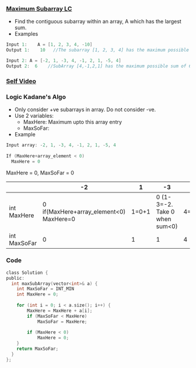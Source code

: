 ### [Maximum Subarray LC](https://leetcode.com/problems/maximum-subarray/)
- Find the contiguous subarray within an array, A which has the largest sum.
- Examples
```c++
Input 1:    A = [1, 2, 3, 4, -10]
Output 1:    10   //The subarray [1, 2, 3, 4] has the maximum possible sum of 10.

Input 2: A = [-2, 1, -3, 4, -1, 2, 1, -5, 4]
Output 2:  6    //SubArray [4,-1,2,1] has the maximum possible sum of 6.
```

### [Self Video](https://youtu.be/zXB9SQ5kqJA)

### Logic Kadane's Algo
- Only consider +ve subarrays in array. Do not consider -ve.
- Use 2 variables:
  - MaxHere: Maximum upto this array entry
  - MaxSoFar: 
- Example
```c++
Input array: -2, 1, -3, 4, -1, 2, 1, -5, 4
        
If (MaxHere+array_element < 0)
  MaxHere = 0
```

MaxHere = 0, MaxSoFar = 0
        
|| -2 | 1 | -3 | 4 | -1 | 2 | 1 | -5 | 4 |
|---|---|---|---|---|---|---|---|---|---|
|int MaxHere| 0 if(MaxHere+array_element<0) MaxHere=0 | 1=0+1 | 0 (1-3=-2. Take 0 when sum<0) | 4=0+4 | 3=4-1 | 5=3+2 | 6=5+1 | 1=6-5 | 5=4+1 |
|int MaxSoFar| 0 | 1 | 1 | 4 | 4 | 5 | 6 | 6 | 6 |

### Code
```c
class Solution {
public:
  int maxSubArray(vector<int>& a) {
    int MaxSoFar = INT_MIN
    int MaxHere = 0; 
  
    for (int i = 0; i < a.size(); i++) { 
        MaxHere = MaxHere + a[i]; 
        if (MaxSoFar < MaxHere) 
            MaxSoFar = MaxHere; 
  
        if (MaxHere < 0) 
            MaxHere = 0; 
    } 
    return MaxSoFar;         
  }
};
```

